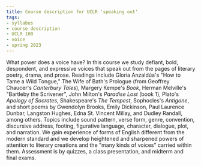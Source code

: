 ```yaml
---
title: Course description for UCLR 'speaking out'
tags:
- syllabus
- course description
- UCLR 100
- voice
- spring 2023
---
```


What power does a voice have?
In this course we study defiant, bold, despondent, and expressive voices that speak out from the pages of literary poetry, drama, and prose.
Readings include
Gloria Anzaldúa's "How to Tame a Wild Tongue,"
The Wife of Bath's Prologue (from Geoffrey Chaucer's *Canterbury Tales*),
Margery Kempe's *Book*,
Herman Melville's "Bartleby the Scrivener",
John Milton's *Paradise Lost* (book 1),
Plato's *Apology of Socrates*,
Shakespeare's *The Tempest*,
Sophocles's *Antigone*,
and short poems by
Gwendolyn Brooks,
Emily Dickinson,
Paul Laurence Dunbar,
Langston Hughes,
Edna St. Vincent Millay,
and
Dudley Randall,
among others.
Topics include sound pattern, verse form, genre, convention, discursive address, footing, figurative language, character, dialogue, plot, and narration.
We gain experience of forms of English different from the modern standard and we develop heightened and sharpened powers of attention to literary creations and the "many kinds of voices" carried within them.
Assessment is by quizzes, a class presentation, and midterm and final exams.
